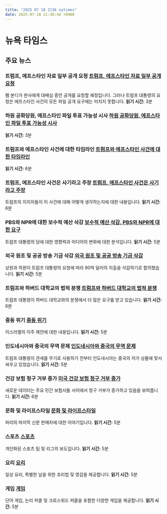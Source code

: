 ```yaml
---
title: "2025 07 18 2136 nytimes"
date: 2025-07-18 21:36:44 +0900
---
```


# 뉴욕 타임스

## 주요 뉴스
### 트럼프, 에프스타인 자료 일부 공개 요청 [트럼프, 에프스타인 자료 일부 공개 요청](https://www.nytimes.com/2025/07/17/us/politics/trump-epstein-bondi-grand-jury-testimony.html)
  팸 본디가 판사에게 대배심 증언 공개를 요청할 예정입니다. 그러나 트럼프 대통령의 요청은 에프스타인 사건의 모든 파일 공개 요구에는 미치지 못합니다. **읽기 시간:** 3분

### 하원 공화당원, 에프스타인 파일 투표 가능성 시사 [하원 공화당원, 에프스타인 파일 투표 가능성 시사](https://www.nytimes.com/2025/07/17/us/politics/epstein-files-house-republicans-vote.html)
  **읽기 시간:** 3분

### 트럼프와 에프스타인 사건에 대한 타임라인 [트럼프와 에프스타인 사건에 대한 타임라인](https://www.nytimes.com/2025/07/17/us/politics/timeline-trump-epstein.html)
  **읽기 시간:** 6분

### 트럼프, 에프스타인 사건은 사기라고 주장 [트럼프, 에프스타인 사건은 사기라고 주장](https://www.nytimes.com/interactive/2025/07/17/us/politics/trump-epstein-files-maga.html)
  트럼프의 지지자들이 이 사건에 대해 어떻게 생각하는지에 대한 내용입니다. **읽기 시간:** 6분

### PBS와 NPR에 대한 보수적 예산 삭감 [보수적 예산 삭감, PBS와 NPR에 대한 요구](https://www.nytimes.com/2025/07/18/business/media/npr-pbs-funding-cuts-republicans.html)
  트럼프 대통령의 당에 대한 영향력과 미디어의 변화에 대한 분석입니다. **읽기 시간:** 5분

### 외국 원조 및 공공 방송 기금 삭감 [외국 원조 및 공공 방송 기금 삭감](https://www.nytimes.com/2025/07/18/us/politics/congress-agrees-rescind-foreign-aid-public-broadcast-funds.html)
  상원과 하원이 트럼프 대통령의 요청에 따라 90억 달러의 지출을 삭감하기로 합의했습니다. **읽기 시간:** 5분

### 트럼프와 하버드 대학교의 법적 분쟁 [트럼프와 하버드 대학교의 법적 분쟁](https://www.nytimes.com/2025/07/18/us/harvard-trump-head-to-trial.html)
  트럼프 대통령이 하버드 대학교와의 분쟁에서 더 많은 요구를 받고 있습니다. **읽기 시간:** 6분

### 중동 위기 [중동 위기](https://www.nytimes.com/2025/07/18/world/middleeast/israel-hamas-gaza-cease-fire.html)
  이스라엘의 이주 제안에 대한 내용입니다. **읽기 시간:** 5분

### 인도네시아와 중국의 무역 문제 [인도네시아와 중국의 무역 문제](https://www.nytimes.com/2025/07/18/business/indonesia-china-trade.html)
  트럼프 대통령이 관세를 무기로 사용하기 전부터 인도네시아는 중국의 저가 상품에 맞서 싸우고 있었습니다. **읽기 시간:** 5분

### 건강 보험 청구 거부 증가 [미국 건강 보험 청구 거부 증가](https://www.nytimes.com/2025/07/18/health/health-insurance-prescription-claim-denials.html)
  새로운 데이터는 주요 민간 보험사들 사이에서 청구 거부가 증가하고 있음을 보여줍니다. **읽기 시간:** 6분

### 문화 및 라이프스타일 [문화 및 라이프스타일](https://www.nytimes.com/2025/07/18/world/europe/france-newspaper-hawker.html)
  파리의 마지막 신문 판매자에 대한 이야기입니다. **읽기 시간:** 5분

### 스포츠 [스포츠](https://www.nytimes.com/athletic/)
  개인화된 스포츠 팀 및 리그의 보도입니다. **읽기 시간:** 5분

### 요리 [요리](https://cooking.nytimes.com/)
  일상 요리, 특별한 날을 위한 조리법 및 영감을 제공합니다. **읽기 시간:** 5분

### 게임 [게임](https://www.nytimes.com/crosswords)
  단어 게임, 논리 퍼즐 및 크로스워드 퍼즐을 포함한 다양한 게임을 제공합니다. **읽기 시간:** 5분